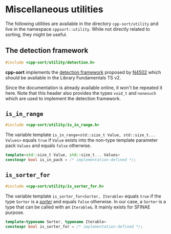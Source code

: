 Miscellaneous utilities
=======================

The following utilities are available in the directory `cpp-sort/utility`
and live in the namespace `cppsort::utility`. While not directly related
to sorting, they might be useful.

The detection framework
-----------------------

```cpp
#include <cpp-sort/utility/detection.h>
```

**cpp-sort** implements the [detection framework](http://en.cppreference.com/w/cpp/experimental/is_detected)
proposed by [N4502](http://www.open-std.org/jtc1/sc22/wg21/docs/papers/2015/n4502.pdf)
which should be available in the Library Fundamentals TS v2.

Since the documentation is already available online, it won't be repeated it
here. Note that this header also provides the types `void_t` and `nonesuch` which
are used to implement the detection framework.

`is_in_range`
-------------

```cpp
#include <cpp-sort/utility/is_in_range.h>
```

The variable template `is_in_range<std::size_t Value, std::size_t... Values>`
equals `true` if `Value` exists into the non-type template parameter pack
`Values` and equals `false` otherwise.

```cpp
template<std::size_t Value, std::size_t... Values>
constexpr bool is_in_pack = /* implementation-defined */;
```

`is_sorter_for`
---------------

```cpp
#include <cpp-sort/utility/is_sorter_for.h>
```

The variable template `is_sorter_for<Sorter, Iterable>` equals `true` if the
type `Sorter` is a [*sorter*](sorters.md) and equals `false` otherwise. In
our case, a `Sorter` is a type that can be called with an `Iterable&`. It
mainly exists for SFINAE purpose.

```cpp
template<typename Sorter, typename Iterable>
constexpr bool is_sorter_for = /* implementation-defined */;
```
